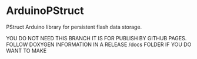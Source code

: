 # ArduinoPStruct
PStruct Arduino library for persistent flash data storage.

YOU DO NOT NEED THIS BRANCH IT IS FOR PUBLISH BY GITHUB PAGES.  FOLLOW DOXYGEN INFORMATION IN A RELEASE /docs FOLDER IF YOU DO WANT TO MAKE
